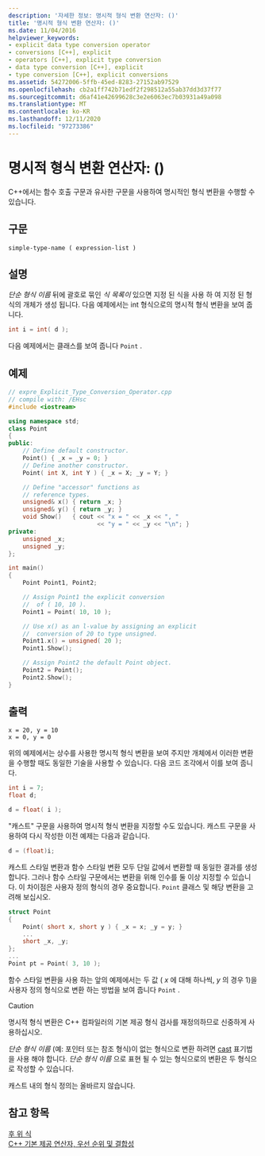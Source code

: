 ```yaml
---
description: '자세한 정보: 명시적 형식 변환 연산자: ()'
title: '명시적 형식 변환 연산자: ()'
ms.date: 11/04/2016
helpviewer_keywords:
- explicit data type conversion operator
- conversions [C++], explicit
- operators [C++], explicit type conversion
- data type conversion [C++], explicit
- type conversion [C++], explicit conversions
ms.assetid: 54272006-5ffb-45ed-8283-27152ab97529
ms.openlocfilehash: cb2a1ff742b71edf2f298512a55ab37dd3d37f77
ms.sourcegitcommit: d6af41e42699628c3e2e6063ec7b03931a49a098
ms.translationtype: MT
ms.contentlocale: ko-KR
ms.lasthandoff: 12/11/2020
ms.locfileid: "97273386"
---
```

# <a name="explicit-type-conversion-operator-"></a>명시적 형식 변환 연산자: ()

C++에서는 함수 호출 구문과 유사한 구문을 사용하여 명시적인 형식 변환을 수행할 수 있습니다.

## <a name="syntax"></a>구문

```
simple-type-name ( expression-list )
```

## <a name="remarks"></a>설명

*단순 형식 이름* 뒤에 괄호로 묶인 *식 목록이* 있으면 지정 된 식을 사용 하 여 지정 된 형식의 개체가 생성 됩니다. 다음 예제에서는 int 형식으로의 명시적 형식 변환을 보여 줍니다.

```cpp
int i = int( d );
```

다음 예제에서는 클래스를 보여 줍니다 `Point` .

## <a name="example"></a>예제

```cpp
// expre_Explicit_Type_Conversion_Operator.cpp
// compile with: /EHsc
#include <iostream>

using namespace std;
class Point
{
public:
    // Define default constructor.
    Point() { _x = _y = 0; }
    // Define another constructor.
    Point( int X, int Y ) { _x = X; _y = Y; }

    // Define "accessor" functions as
    // reference types.
    unsigned& x() { return _x; }
    unsigned& y() { return _y; }
    void Show()   { cout << "x = " << _x << ", "
                         << "y = " << _y << "\n"; }
private:
    unsigned _x;
    unsigned _y;
};

int main()
{
    Point Point1, Point2;

    // Assign Point1 the explicit conversion
    //  of ( 10, 10 ).
    Point1 = Point( 10, 10 );

    // Use x() as an l-value by assigning an explicit
    //  conversion of 20 to type unsigned.
    Point1.x() = unsigned( 20 );
    Point1.Show();

    // Assign Point2 the default Point object.
    Point2 = Point();
    Point2.Show();
}
```

## <a name="output"></a>출력

```Output
x = 20, y = 10
x = 0, y = 0
```

위의 예제에서는 상수를 사용한 명시적 형식 변환을 보여 주지만 개체에서 이러한 변환을 수행할 때도 동일한 기술을 사용할 수 있습니다. 다음 코드 조각에서 이를 보여 줍니다.

```cpp
int i = 7;
float d;

d = float( i );
```

"캐스트" 구문을 사용하여 명시적 형식 변환을 지정할 수도 있습니다. 캐스트 구문을 사용하여 다시 작성한 이전 예제는 다음과 같습니다.

```cpp
d = (float)i;
```

캐스트 스타일 변환과 함수 스타일 변환 모두 단일 값에서 변환할 때 동일한 결과를 생성합니다. 그러나 함수 스타일 구문에서는 변환을 위해 인수를 둘 이상 지정할 수 있습니다. 이 차이점은 사용자 정의 형식의 경우 중요합니다. `Point` 클래스 및 해당 변환을 고려해 보십시오.

```cpp
struct Point
{
    Point( short x, short y ) { _x = x; _y = y; }
    ...
    short _x, _y;
};
...
Point pt = Point( 3, 10 );
```

함수 스타일 변환을 사용 하는 앞의 예제에서는 두 값 ( *x* 에 대해 하나씩, *y* 의 경우 1)을 사용자 정의 형식으로 변환 하는 방법을 보여 줍니다 `Point` .

> [!CAUTION]
> 명시적 형식 변환은 C++ 컴파일러의 기본 제공 형식 검사를 재정의하므로 신중하게 사용하십시오.

*단순 형식 이름* (예: 포인터 또는 참조 형식)이 없는 형식으로 변환 하려면 [cast](../cpp/cast-operator-parens.md) 표기법을 사용 해야 합니다. *단순 형식 이름* 으로 표현 될 수 있는 형식으로의 변환은 두 형식으로 작성할 수 있습니다.

캐스트 내의 형식 정의는 올바르지 않습니다.

## <a name="see-also"></a>참고 항목

[후 위 식](../cpp/postfix-expressions.md)<br/>
[C++ 기본 제공 연산자, 우선 순위 및 결합성](../cpp/cpp-built-in-operators-precedence-and-associativity.md)
